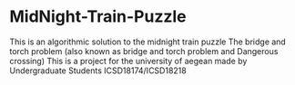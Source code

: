 # MidNight-Train-Puzzle
This is an algorithmic solution to the midnight train puzzle The bridge and torch problem (also known as bridge and torch problem  and Dangerous crossing)
This is a project for the university of aegean made by Undergraduate Students ICSD18174/ICSD18218
